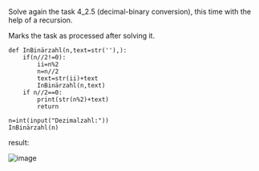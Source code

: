 Solve again the task 4_2.5 (decimal-binary conversion), this time with the help of a recursion.

Marks the task as processed after solving it.

    def InBinärzahl(n,text=str(''),):
        if(n//2!=0):
            ii=n%2
            n=n//2                                                                                                                                                                                                                                                                                                                                                                                                                                                                                                                                                                                                                                                                              
            text=str(ii)+text
            InBinärzahl(n,text)
        if n//2==0:
            print(str(n%2)+text)
            return

    n=int(input("Dezimalzahl:"))
    InBinärzahl(n)

result:

![image](https://user-images.githubusercontent.com/117897416/211806555-c4d6bb8f-769c-40e4-940f-a920eba55a6b.png)
